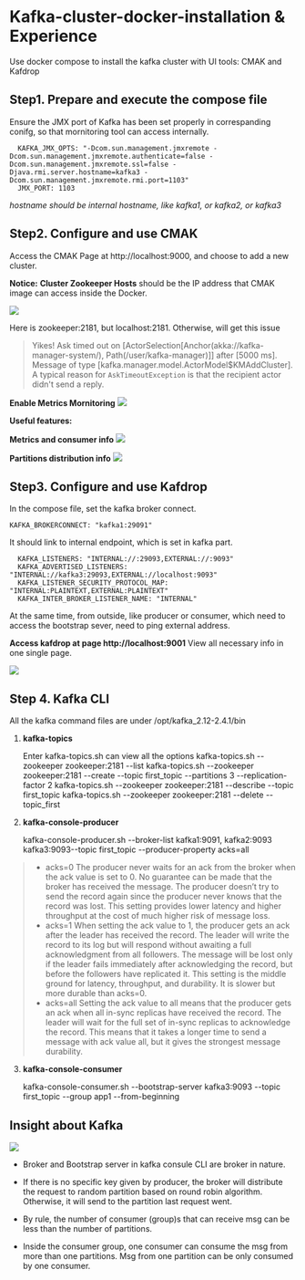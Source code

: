 # Kafka-cluster-docker-installation & Experience
Use docker compose to install the kafka cluster with UI tools: CMAK and Kafdrop

## **Step1.** Prepare and execute the compose file

Ensure the JMX port of Kafka has been set properly in correspanding conifg, so that mornitoring tool can access internally.

      KAFKA_JMX_OPTS: "-Dcom.sun.management.jmxremote -Dcom.sun.management.jmxremote.authenticate=false -Dcom.sun.management.jmxremote.ssl=false -Djava.rmi.server.hostname=kafka3 -Dcom.sun.management.jmxremote.rmi.port=1103"
      JMX_PORT: 1103

*hostname should be internal hostname, like kafka1, or kafka2, or kafka3*


## **Step2.** Configure and use CMAK

Access the CMAK Page at http://localhost:9000, and choose to add a  new cluster.

**Notice:**
**Cluster Zookeeper Hosts** should be the IP address that CMAK image can access inside the Docker. 

![](https://raw.githubusercontent.com/saLeox/photoHub/main/20210412162622.png)

Here is zookeeper:2181, but localhost:2181. Otherwise, will get this issue

> Yikes! Ask timed out on [ActorSelection[Anchor(akka://kafka-manager-system/), Path(/user/kafka-manager)]] after [5000 ms]. Message of type [kafka.manager.model.ActorModel$KMAddCluster]. A typical reason for `AskTimeoutException` is that the recipient actor didn't send a reply.


**Enable Metrics Mornitoring**
![](https://raw.githubusercontent.com/saLeox/photoHub/main/20210412164058.png)


**Useful features:**

**Metrics and consumer info**
![](https://raw.githubusercontent.com/saLeox/photoHub/main/20210412164239.png)

**Partitions distribution info**
![](https://raw.githubusercontent.com/saLeox/photoHub/main/20210412164827.png)


## **Step3**. Configure and use Kafdrop

In the compose file, set the kafka broker connect.

    KAFKA_BROKERCONNECT: "kafka1:29091"

It should link to internal endpoint, which is set in kafka part.

      KAFKA_LISTENERS: "INTERNAL://:29093,EXTERNAL://:9093"
      KAFKA_ADVERTISED_LISTENERS: "INTERNAL://kafka3:29093,EXTERNAL://localhost:9093"
      KAFKA_LISTENER_SECURITY_PROTOCOL_MAP: "INTERNAL:PLAINTEXT,EXTERNAL:PLAINTEXT"
      KAFKA_INTER_BROKER_LISTENER_NAME: "INTERNAL"

At the same time, from outside, like producer or consumer, which need to access the bootstrap sever, need to ping external address.

**Access kafdrop at page http://localhost:9001**
View all necessary info in one single page.

![](https://raw.githubusercontent.com/saLeox/photoHub/main/20210412165805.png)


## Step 4. Kafka CLI

All the kafka command files are under /opt/kafka_2.12-2.4.1/bin

 1. **kafka-topics**

	Enter kafka-topics.sh can view all the options
	kafka-topics.sh --zookeeper zookeeper:2181 --list
	kafka-topics.sh --zookeeper zookeeper:2181 --create --topic first_topic --partitions 3 --replication-factor 2
	kafka-topics.sh --zookeeper zookeeper:2181 --describe --topic first_topic
	kafka-topics.sh --zookeeper zookeeper:2181 --delete --topic_first


 2. **kafka-console-producer**

	kafka-console-producer.sh --broker-list kafka1:9091, kafka2:9093 kafka3:9093--topic first_topic  --producer-property acks=all
	
> -   acks=0 The producer never waits for an ack from the broker when the ack value is set to 0. No guarantee can be made that the broker
> has received the message. The producer doesn’t try to send the record
> again since the producer never knows that the record was lost. This
> setting provides lower latency and higher throughput at the cost of
> much higher risk of message loss.
> -   acks=1 When setting the ack value to 1, the producer gets an ack after the leader has received the record. The leader will write the
> record to its log but will respond without awaiting a full
> acknowledgment from all followers. The message will be lost only if
> the leader fails immediately after acknowledging the record, but
> before the followers have replicated it. This setting is the middle
> ground for latency, throughput, and durability. It is slower but more
> durable than acks=0.
> -   acks=all Setting the ack value to all means that the producer gets an ack when all in-sync replicas have received the record. The leader
> will wait for the full set of in-sync replicas to acknowledge the
> record. This means that it takes a longer time to send a message with
> ack value all, but it gives the strongest message durability.




 3. **kafka-console-consumer**
 
	kafka-console-consumer.sh --bootstrap-server kafka3:9093 --topic first_topic --group app1  --from-beginning

## Insight about Kafka

![](https://raw.githubusercontent.com/saLeox/photoHub/main/20210412170807.png)

 - Broker and Bootstrap server in kafka consule CLI are broker in nature.
   
 - If there is no specific key given by producer, the broker will distribute the request to random partition based on round robin algorithm. Otherwise, it will send to the partition last request went.

 - By rule, the number of consumer (group)s that can receive msg can be less than the number of partitions.

 - Inside the consumer group, one consumer can consume the msg from more than one partitions. Msg from one partition can be only consumed by one consumer.

